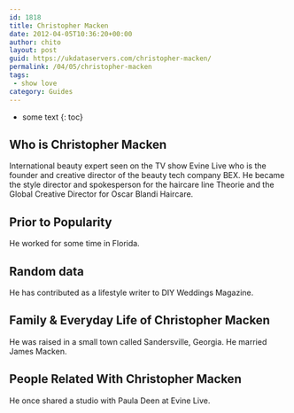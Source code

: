 ```yaml
---
id: 1818
title: Christopher Macken
date: 2012-04-05T10:36:20+00:00
author: chito
layout: post
guid: https://ukdataservers.com/christopher-macken/
permalink: /04/05/christopher-macken
tags:
 - show love
category: Guides
---
```


* some text
{: toc}


## Who is  Christopher Macken
                  
                  
                  
International beauty expert seen on the TV show Evine Live who is the founder and creative director of the beauty tech company BEX. He became the style director and spokesperson for the haircare line Theorie and the Global Creative Director for Oscar Blandi Haircare.
                  
                
                
                
## Prior to Popularity 
                  
                  
                  
He worked for some time in Florida.
                  
                
                
                
## Random data 
                  
                  
                  
He has contributed as a lifestyle writer to DIY Weddings Magazine.
                  
                
                
                
## Family & Everyday Life of Christopher Macken
                  
                  
                  
He was raised in a small town called Sandersville, Georgia. He married James Macken.
                  
                
                
                
## People Related With  Christopher Macken
                  
                  
                  
He once shared a studio with Paula Deen at Evine Live.
                  
                
              
            
          
          
          
    
    
  
